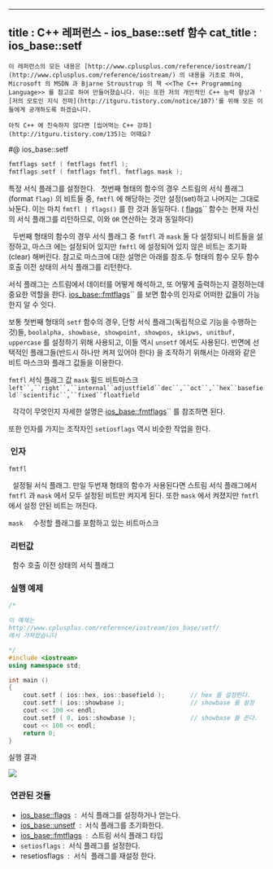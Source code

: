 ----------------
title : C++ 레퍼런스 - ios_base::setf 함수
cat_title :  ios_base::setf
--------------



```warning
이 레퍼런스의 모든 내용은 [http://www.cplusplus.com/reference/iostream/](http://www.cplusplus.com/reference/iostream/) 의 내용을 기초로 하여, Microsoft 의 MSDN 과 Bjarne Stroustrup 의 책 <<The C++ Programming Language>> 를 참고로 하여 만들어졌습니다. 이는 또한 저의 개인적인 C++ 능력 향상과 ' [저의 모토인 지식 전파](http://itguru.tistory.com/notice/107)'를 위해 모든 이들에게 공개하도록 하겠습니다.
```

```info
아직 C++ 에 친숙하지 않다면 [씹어먹는 C++ 강좌](http://itguru.tistory.com/135)는 어때요?
```

#@ ios_base::setf




```cpp
fmtflags setf ( fmtflags fmtfl );
fmtflags setf ( fmtflags fmtfl, fmtflags mask );
```


특정 서식 플래그를 설정한다.
  첫번째 형태의 함수의 경우 스트림의 서식 플래그(format `flag)` 의 비트들 중, `fmtfl` 에 해당하는 것만 설정(set)하고 나머지는 그대로 놔둔다. 이는 마치 `fmtfl | flags()` 를 한 것과 동일하다. ( [flags](http://itguru.tistory.com/153)`` 함수는 현재 자신의 서식 플래그를 리턴하므로, 이와 `OR` 연산하는 것과 동일하다)

  두번째 형태의 함수의 경우 서식 플래그 중 `fmtfl` 과 `mask` 둘 다 설정되니 비트들을 설정하고, 마스크 에는 설정되어 있지만 `fmftl` 에 설정되어 있지 않은 비트는 초기화(clear) 해버린다. 참고로 마스크에 대한 설명은 아래를 참조.두 형태의 함수 모두 함수 호출 이전 상태의 서식 플래그를 리턴한다.

서식 플래그는 스트림에서 데이터를 어떻게 해석하고, 또 어떻게 출력하는지 결정하는데 중요한 역할을 한다. [ios_base::fmtflags](http://itguru.tistory.com/154)`` 를 보면 함수의 인자로 어떠한 값들이 가능한지 알 수 잇다.

보통 첫번째 형태의 `setf` 함수의 경우, 단항 서식 플래그(독립적으로 기능을 수행하는 것)들, `boolalpha, showbase, showpoint, showpos, skipws, unitbuf, uppercase` 를 설정하기 위해 사용되고, 이들 역시 `unsetf` 에서도 사용된다. 반면에 선택적인 플래그들(반드시 하나만 켜져 있어야 한다) 을 조작하기 위해서는 아래와 같은 비트 마스크와 플래그 값들을 이용한다.

`fmtfl`
서식 플래그 값
`mask`
필드 비트마스크
`left``,``right``,``internal``adjustfield``dec``,``oct``,``hex``basefield``scientific``,``fixed``floatfield`

  각각이 무엇인지 자세한 설명은 [ios_base::fmtflags](http://itguru.tistory.com/154)`` 를 참조하면 된다.

또한 인자를 가지는 조작자인 `setiosflags` 역시 비슷한 작업을 한다.



###  인자




`fmtfl`

  설정될 서식 플래그. 만일 두번재 형태의 함수가 사용된다면 스트림 서식 플래그에서 `fmtfl` 과 `mask` 에서 모두 설정된 비트만 켜지게 된다. 또한 `mask` 에서 켜졌지만 `fmtfl` 에서 설정 안된 비트는 꺼진다.

`mask`
    수정할 플래그를 포함하고 있는 비트마스크




###  리턴값




  함수 호출 이전 상태의 서식 플래그



###  실행 예제




```cpp
/*

이 예제는
http://www.cplusplus.com/reference/iostream/ios_base/setf/
에서 가져왔습니다

*/
#include <iostream>
using namespace std;

int main ()
{
    cout.setf ( ios::hex, ios::basefield );       // hex 를 설정한다.
    cout.setf ( ios::showbase );                  // showbase 를 설정
    cout << 100 << endl;
    cout.setf ( 0, ios::showbase );               // showbase 를 끈다.
    cout << 100 << endl;
    return 0;
}
```


실행 결과


![](http://img1.daumcdn.net/thumb/R1920x0/?fname=http%3A%2F%2Fcfile2.uf.tistory.com%2Fimage%2F1743DC364E4D51B505E4D8)



###  연관된 것들

*  [ios_base::flags](http://itguru.tistory.com/153)  :  서식 플래그를 설정하거나 얻는다.
*  [ios_base::unsetf](http://itguru.tistory.com/156)  :  서식 플래그를 초기화한다.
*  [ios_base::fmtflags](http://itguru.tistory.com/154)  :  스트림 서식 플래그 타입
* `setiosflags` :  서식 플래그를 설정한다.
* resetiosflags  :  서식  플래그를 재설정 한다.

